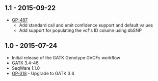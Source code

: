 ## 1.1 - 2015-09-22
- [GP-487](https://jira.oicr.on.ca/browse/GP-487)
    - Add standard call and emit confidence support and default values
    - Add support for populating the vcf's ID column using dbSNP
## 1.0 - 2015-07-24
- Initial release of the GATK Genotype GVCFs workflow
- GATK 3.4-46
- SeqWare 1.1.0
- [GP-318](https://jira.oicr.on.ca/browse/GP-318) - Upgrade to GATK 3.4